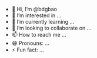- 👋 Hi, I’m @bdgbao
- 👀 I’m interested in ...
- 🌱 I’m currently learning ...
- 💞️ I’m looking to collaborate on ...
- 📫 How to reach me ...
- 😄 Pronouns: ...
- ⚡ Fun fact: ...

<!---
bdgbao/bdgbao is a ✨ special ✨ repository
--->
